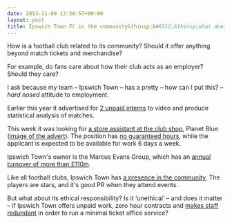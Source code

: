 ```yaml
---
date: 2013-11-09 12:58:57+00:00
layout: post
title: Ipswich Town FC in the community&thinsp;&#8212;&thinsp;what does it owe?
---
```


How is a football club related to its community? Should it offer anything beyond match tickets and merchandise?

For example, do fans care about how their club acts as an employer? Should they care?

I ask because my team &#8211; Ipswich Town &#8211; has a pretty &#8211; how can I put this? &#8211; *hard nosed* attitude to employment.

Earlier this year it advertised for [2 unpaid interns](http://itfcturnstileblues.wordpress.com/2013/08/15/704/trackback/) to video and produce statistical analysis of matches.

This week it was looking for [a store assistant at the club shop](http://www.itfc.co.uk/news/article/jobs-planet-blue-retail-store-assistant-1156112.aspx), Planet Blue ([image of the advert](/uploads/zero-itfc.png)). The position has [no guaranteed hours](https://twitter.com/ITFC_PlanetBlue/status/398498855370514432), while the applicant is expected to be available for work 6 days a week.

Ipswich Town's owner is the Marcus Evans Group, which has an [annual turnover of more than &pound;110m](http://www.worksmart.org.uk/company/company.php?id=02224523).

Like all football clubs, Ipswich Town has [a presence in the community](http://www.itfc.co.uk/news/article/alan-lee-player-visit-1159263.aspx). The players are stars, and it's good PR when they attend events.

But what about its ethical responsibility? Is it &#8216;unethical&#8217; &#8211; and does it matter &#8211; if Ipswich Town offers unpaid work, zero hour contracts and [makes staff redundant](http://www.twtd.co.uk/ipswich-town-news/23253/redundancies-as-town-restructure-ticketing) in order to run a minimal ticket office service?